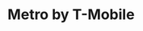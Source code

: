 ---
title: "Metro by T-Mobile"
url: /columbus/metro-by-t-mobile-south-high-street/
shop: mobile phone
---